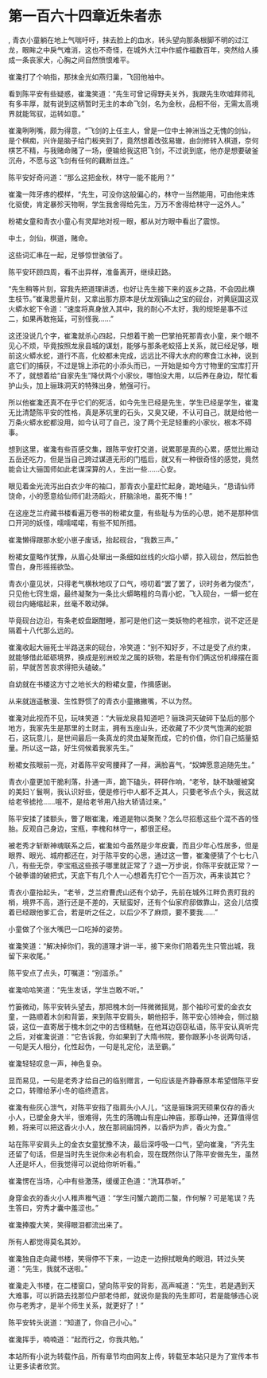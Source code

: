 # 第一百六十四章近朱者赤
,  青衣小童躺在地上气喘吁吁，抹去脸上的血水，转头望向那条根脚不明的过江龙，眼眸之中戾气难消，这也不奇怪，在城外大江中作威作福数百年，突然给人揍成一条丧家犬，心胸之间自然愤恨难平。
   崔瀺打了个响指，那抹金光如燕归巢，飞回他袖中。
   看到陈平安有些疑惑，崔瀺笑道：“先生可曾记得野夫关外，我跟先生吹嘘拜师礼有多丰厚，就有说到这柄暂时无主的本命飞剑，名为金秋，品相不俗，无需太高境界就能驾驭，运转如意。”
   崔瀺咧咧嘴，颇为得意，“飞剑的上任主人，曾是一位中土神洲当之无愧的剑仙，是个棋痴，兴许是脑子给门板夹到了，竟然想着改弦易辙，由剑修转入棋道，奈何棋艺不精，与我赌命赌了一场，便输给我这把飞剑，不过说到底，他亦是想要破釜沉舟，不愿与这飞剑有任何的藕断丝连。”
   陈平安好奇问道：“那么这把金秋，林守一能不能用？”
   崔瀺一阵牙疼的模样，“先生，可没你这般偏心的，林守一当然能用，可由他来炼化驱使，肯定暴殄天物啊，学生我舍得给先生，万万不舍得给林守一这外人。”
   粉裙女童和青衣小童心有灵犀地对视一眼，都从对方眼中看出了震惊。
   中土，剑仙，棋道，赌命。
   这些词汇串在一起，足够惊世骇俗了。
   陈平安环顾四周，看不出异样，准备离开，继续赶路。
   “先生稍等片刻，容我先把道理讲透，也好让先生接下来的返乡之路，不会因此横生枝节。”崔瀺思量片刻，又拿出那方原本是伏龙观镇山之宝的砚台，对黄庭国这双火蟒水蛇下令道：“速度将真身放入其中，我的耐心不太好，我的规矩是事不过二，如果再敢拖延，可别怪我……”
   这还没说几个字，崔瀺就杀心四起，只想着干脆一巴掌拍死那青衣小童，来个眼不见心不烦，毕竟按照龙泉县城的谋划，能够与那条老蛟搭上关系，就已经足够，眼前这火蟒水蛇，道行不高，化蛟都未完成，远远比不得大水府的寒食江水神，说到底它们的捕获，不过是锦上添花的小添头而已，一开始是如今方寸物里的宝库打开不了，就想着给“自家先生”降伏两个小家伙，哪怕没大用，以后养在身边，帮忙看护山头，加上骊珠洞天的特殊出身，勉强可行。
   所以他崔瀺还真不在乎它们的死活，如今先生已经是先生，学生已经是学生，崔瀺无比清楚陈平安的性格，真是茅坑里的石头，又臭又硬，不认可自己，就是给他一万条火蟒水蛇都没用，如今认可了自己，没了两个无足轻重的小家伙，根本不碍事。
   想到这里，崔瀺有些百感交集，跟陈平安打交道，说累那是真的心累，感觉比搬动五岳还吃力，但是当自己跨过谋道无形的门槛后，就又有一种很奇怪的感觉，竟然能会让大骊国师如此老谋深算的人，生出一些……心安。
   眼见着金光流泻出白衣少年的袖口，那青衣小童赶忙起身，跪地磕头，“恳请仙师饶命，小的愿意给仙师们赴汤蹈火，肝脑涂地，虽死不悔！”
   在这座芝兰府藏书楼看遍万卷书的粉裙女童，有些耻与为伍的心思，她不是那种信口开河的妖怪，嚅嚅喏喏，有些不知所措。
   崔瀺懒得跟那水蛇小崽子废话，抬起砚台，“我数三声。”
   粉裙女童略作犹豫，从眉心处窜出一条细如丝线的火焰小蟒，掠入砚台，然后脸色雪白，身形摇摇欲坠。
   青衣小童见状，只得老气横秋地叹了口气，唠叨着“罢了罢了，识时务者为俊杰”，只见他七窍生烟，最终凝聚为一条比火蟒略粗的乌青小蛇，飞入砚台，一蟒一蛇在砚台内蜷缩起来，丝毫不敢动弹。
   毕竟砚台边沿，有条老蛟盘踞酣睡，那可是他们这一类妖物的老祖宗，说不定还是隔着十八代那么远的。
   崔瀺收起大骊死士半路送来的砚台，冷笑道：“别不知好歹，不过是受了点约束，就能够借此砥砺境界，换成是别洲蛟龙之属的妖物，若是有你们俩这份机缘摆在面前，早就苦苦哀求得把头磕破。”
   自幼就在书楼这方寸之地长大的粉裙女童，作揖感谢。
   从来就逍遥散漫、生性野惯了的青衣小童撇撇嘴，不以为然。
   崔瀺对此视而不见，玩味笑道：“大骊龙泉县知道吧？骊珠洞天破碎下坠后的那个地方，我家先生是那里的土财主，拥有五座山头，还收藏了不少灵气饱满的蛇胆石，这玩意儿，是世间最后一条真龙的灵血凝聚而成，它的价值，你们自己掂量掂量。所以这一路，好生伺候着我家先生。”
   粉裙女孩眼前一亮，对着陈平安弯腰拜了一拜，满脸喜气，“奴婢愿意追随先生。”
   青衣小童更加干脆利落，扑通一声，跪下磕头，砰砰作响，“老爷，缺不缺暖被窝的美妇丫鬟啊，我认识好些，便是修行中人都不乏其人，只要老爷点个头，我这就给老爷掳抢……哦不，是给老爷用八抬大轿请过来。”
   陈平安揉了揉额头，瞥了眼崔瀺，难道是物以类聚？怎么尽招惹这些个混不吝的怪胎。反观自己身边，宝瓶，李槐和林守一，都很正经。
   被老秀才斩断神魂联系之后，崔瀺如今虽然是少年皮囊，而且少年心性居多，但是眼界、眼光、城府都还在，对于陈平安的心思，通过这一瞥，崔瀺便猜了个七七八八，有些无奈，李宝瓶这些孩子哪里就正常了？退一万步说，你陈平安就正常？一个破拳谱的破把式，天底下有几个人一心想着先打它个一百万次，再来谈其它？
   青衣小童抬起头，“老爷，芝兰府曹虎山还有个幼子，先前在城外江畔负责盯我的梢，境界不高，道行还是不差的，天赋蛮好，还有个仙家府邸做靠山，这会儿估摸着已经跟他爹汇合，若是听之任之，以后少不了麻烦，要不要我……”
   小童做了个张大嘴巴一口吃掉的姿势。
   崔瀺笑道：“解决掉你们，我的道理才讲一半，接下来你们陪着先生只管出城，我留下来收尾。”
   陈平安点了点头，叮嘱道：“别滥杀。”
   崔瀺哈哈笑道：“先生发话，学生岂敢不听。”
   竹篓微动，陈平安转头望去，那把槐木剑一阵微微摇晃，那个袖珍可爱的金衣女童，一路顺着木剑和背篓，来到陈平安肩头，朝他招手，陈平安心领神会，侧过脑袋，这位一直寄居于槐木剑之中的古怪精魅，在他耳边窃窃私语，陈平安认真听完之后，对崔瀺说道：“它告诉我，你如果到了大隋书院，要你跟茅小冬说两句话，一句是天人相分，化性起伪，一句是礼定伦，法至霸。”
   崔瀺轻轻叹息一声，神色复杂。
   显而易见，一句是老秀才给自己的临别赠言，一句应该是齐静春原本希望借陈平安之口，转赠给茅小冬的临终遗言。
   崔瀺有些灰心泄气，对陈平安指了指肩头小人儿，“这是骊珠洞天硕果仅存的香火小人，已塑金身大半，很难得，先生的落魄山有座山神庙，那尊山神，还算值得信赖，将来可以把这香火小人，放在那祠庙饲养，以香炉为庐，香火为食。”
   站在陈平安肩头上的金衣女童犹豫不决，最后深呼吸一口气，望向崔瀺，“齐先生还留了句话，但是当时先生说你未必有机会，现在既然你认了陈平安做先生，虽然人还是坏人，但我觉得可以说给你听听看。”
   崔瀺愣在当场，心中有些激荡，缓缓正色道：“洗耳恭听。”
   身穿金衣的香火小人稚声稚气道：“学生问蟹六跪而二螯，作何解？可是笔误？先生答曰，穷秀才囊中羞涩也。”
   崔瀺捧腹大笑，笑得眼泪都流出来了。
   所有人都觉得莫名其妙。
   崔瀺独自走向藏书楼，笑得停不下来，一边走一边擦拭眼角的眼泪，转过头笑道：“先生，我就不送啦。”
   崔瀺走入书楼，在二楼窗口，望向陈平安的背影，高声喊道：“先生，若是遇到天大难事，可以折路去找那位户部老侍郎，就说你是我的先生即可，若是能够违心说你与老秀才，是半个师生关系，就更好了！”
   陈平安转头说道：“知道了，你自己小心。”
   崔瀺挥手，喃喃道：“起而行之，你我共勉。”
  本站所有小说为转载作品，所有章节均由网友上传，转载至本站只是为了宣传本书让更多读者欣赏。